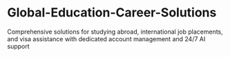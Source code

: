 # Global-Education-Career-Solutions
Comprehensive solutions for studying abroad, international job placements, and visa assistance with dedicated account management and 24/7 AI support
